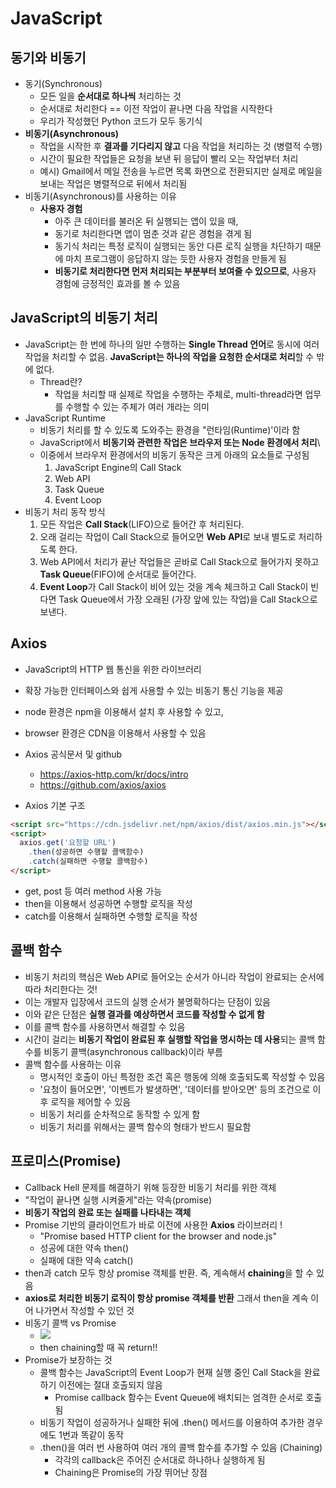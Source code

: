 # JavaScript

## 동기와 비동기
- 동기(Synchronous)
  - 모든 일을 **순서대로 하나씩** 처리하는 것
  - 순서대로 처리한다 == 이전 작업이 끝나면 다음 작업을 시작한다
  - 우리가 작성했던 Python 코드가 모두 동기식
- **비동기(Asynchronous)**
  - 작업을 시작한 후 **결과를 기다리지 않고** 다음 작업을 처리하는 것 (병렬적 수행)
  - 시간이 필요한 작업들은 요청을 보낸 뒤 응답이 빨리 오는 작업부터 처리
  - 예시) Gmail에서 메일 전송을 누르면 목록 화면으로 전환되지만 실제로 메일을 보내는 작업은 병렬적으로 뒤에서 처리됨
- 비동기(Asynchronous)를 사용하는 이유
  - **사용자 경험**
    - 아주 큰 데이터를 불러온 뒤 실행되는 앱이 있을 때,
    - 동기로 처리한다면 앱이 멈춘 것과 같은 경험을 겪게 됨
    - 동기식 처리는 특정 로직이 실행되는 동안 다른 로직 실행을 차단하기 때문에 마치 프로그램이 응답하지 않는 듯한 사용자 경험을 만들게 됨
    - **비동기로 처리한다면 먼저 처리되는 부분부터 보여줄 수 있으므로**, 사용자 경험에 긍정적인 효과를 볼 수 있음

## JavaScript의 비동기 처리
- JavaScript는 한 번에 하나의 일만 수행하는 **Single Thread 언어**로 동시에 여러 작업을 처리할 수 없음. **JavaScript는 하나의 작업을 요청한 순서대로 처리**할 수 밖에 없다.
  - Thread란?
    - 작업을 처리할 때 실제로 작업을 수행하는 주체로, multi-thread라면 업무를 수행할 수 있는 주체가 여러 개라는 의미
- JavaScript Runtime
  - 비동기 처리를 할 수 있도록 도와주는 환경을 "런타임(Runtime)'이라 함
  - JavaScript에서 **비동기와 관련한 작업은 브라우저 또는 Node 환경에서 처리**\
  - 이중에서 브라우저 환경에서의 비동기 동작은 크게 아래의 요소들로 구성됨
    1. JavaScript Engine의 Call Stack
    2. Web API
    3. Task Queue
    4. Event Loop
- 비동기 처리 동작 방식
  1. 모든 작업은 **Call Stack**(LIFO)으로 들어간 후 처리된다.
  2. 오래 걸리는 작업이 Call Stack으로 들어오면 **Web API**로 보내 별도로 처리하도록 한다.
  3. Web API에서 처리가 끝난 작업들은 곧바로 Call Stack으로 들어가지 못하고 **Task Queue**(FIFO)에 순서대로 들어간다.
  4. **Event Loop**가 Call Stack이 비어 있는 것을 계속 체크하고 Call Stack이 빈다면 Task Queue에서 가장 오래된 (가장 앞에 있는 작업)을 Call Stack으로 보낸다.

## Axios
- JavaScript의 HTTP 웹 통신을 위한 라이브러리
- 확장 가능한 인터페이스와 쉽게 사용할 수 있는 비동기 통신 기능을 제공
- node 환경은 npm을 이용해서 설치 후 사용할 수 있고,
- browser 환경은 CDN을 이용해서 사용할 수 있음
- Axios 공식문서 및 github
  - https://axios-http.com/kr/docs/intro
  - https://github.com/axios/axios

- Axios 기본 구조
```html
<script src="https://cdn.jsdelivr.net/npm/axios/dist/axios.min.js"></script>
<script>
  axios.get('요청할 URL')
    .then(성공하면 수행할 콜백함수)
    .catch(실패하면 수행할 콜백함수)
</script>
```
- get, post 등 여러 method 사용 가능
- then을 이용해서 성공하면 수행할 로직을 작성
- catch를 이용해서 실패하면 수행할 로직을 작성


## 콜백 함수
- 비동기 처리의 핵심은 Web API로 들어오는 순서가 아니라 작업이 완료되는 순서에 따라 처리한다는 것!
- 이는 개발자 입장에서 코드의 실행 순서가 불명확하다는 단점이 있음
- 이와 같은 단점은 **실행 결과를 예상하면서 코드를 작성할 수 없게 함**
- 이를 콜백 함수를 사용하면서 해결할 수 있음
- 시간이 걸리는 **비동기 작업이 완료된 후 실행할 작업을 명시하는 데 사용**되는 콜백 함수를 비동기 콜백(asynchronous callback)이라 부름
- 콜백 함수를 사용하는 이유
  - 명시적인 호출이 아닌 특정한 조건 혹은 행동에 의해 호출되도록 작성할 수 있음
  - '요청이 들어오면', '이벤트가 발생하면', '데이터를 받아오면' 등의 조건으로 이후 로직을 제어할 수 있음
  - 비동기 처리를 순차적으로 동작할 수 있게 함
  - 비동기 처리를 위해서는 콜백 함수의 형태가 반드시 필요함

## 프로미스(Promise)
- Callback Hell 문제를 해결하기 위해 등장한 비동기 처리를 위한 객체
- "작업이 끝나면 실행 시켜줄게"라는 약속(promise)
- **비동기 작업의 완료 또는 실패를 나타내는 객체**
- Promise 기반의 클라이언트가 바로 이전에 사용한 **Axios** 라이브러리 !
  - "Promise based HTTP client for the browser and node.js"
  - 성공에 대한 약속 then()
  - 실패에 대한 약속 catch()
- then과 catch 모두 항상 promise 객체를 반환. 즉, 계속해서 **chaining**을 할 수 있음
- **axios로 처리한 비동기 로직이 항상 promise 객체를 반환** 그래서 then을 계속 이어 나가면서 작성할 수 있던 것
- 비동기 콜백 vs Promise
  - <img src="https://user-images.githubusercontent.com/108376463/197912541-4d3631ee-8eca-4815-94b9-c94bfc681411.PNG">
  - then chaining할 때 꼭 return!!
- Promise가 보장하는 것
  - 콜백 함수는 JavaScript의 Event Loop가 현재 실행 중인 Call Stack을 완료하기 이전에는 절대 호출되지 않음
    - Promise callback 함수는 Event Queue에 배치되는 엄격한 순서로 호출됨
  - 비동기 작업이 성공하거나 실패한 뒤에 .then() 메서드를 이용하여 추가한 경우에도 1번과 똑같이 동작
  - .then()을 여러 번 사용하여 여러 개의 콜백 함수를 추가할 수 있음 (Chaining)
    - 각각의 callback은 주어진 순서대로 하나하나 실행하게 됨
    - Chaining은 Promise의 가장 뛰어난 장점
